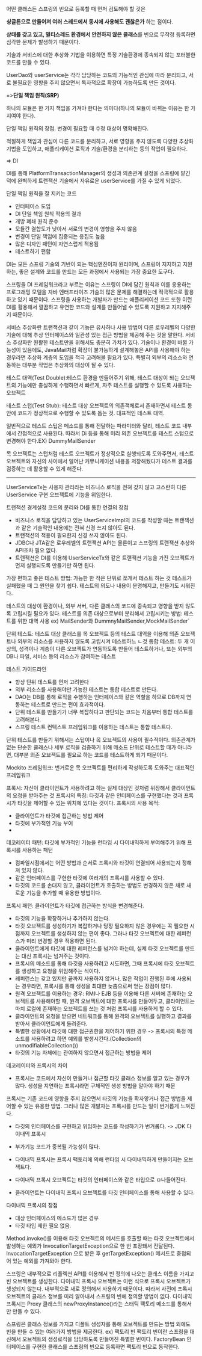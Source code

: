어떤 클래스든 스프링의 빈으로 등록할 때 먼저 검토해야 할 것은 

**싱글톤으로 만들어져 여러 스레드에서 동시에 사용해도 괜찮은가** 하는 점이다.

**상태를 갖고 있고, 멀티스레드 환경에서 안전하지 않은 클래스**를 빈으로 무작정 등록하면 심각한 문제가 발생하기 때문이다.

기술과 서비스에 대한 추상화 기법을 이용하면 특정 기술환경에 종속되지 않는 포터블한 코드를 만들 수 있다.

UserDao와 userService는 각각 담당하는 코드의 기능적인 관심에 따라 분리되고,
서로 불필요한 영향을 주지 않으면서 독자적으로 확장이 가능하도록 만든 것이다.

=>**단일 책임 원칙(SRP)**

하나의 모듈은 한 가지 책임을 가져야 한다는 의미다(하나의 모듈이 바뀌는 이유는 한 가지여야 한다).

단일 책임 원칙의 장점. 변경이 필요할 때 수정 대상이 명확해진다.

적절하게 책임과 관심이 다른 코드를 분리하고, 서로 영향을 주지 않도록 다양한 추상화 기법을 도입하고, 애플리케이션 로직과 기술/환경을 분리하는 등의 작업이 필요하다.

=> DI

DI를 통해 PlatformTransactionManager의 생성과 의존관계 설정을 스프링에 맡긴 덕에 완벽하게 트랜잭션 기술에서 자유로운 userService를 가질 수 있게 되었다.

단일 책임 원칙을 잘 지키는 코드
 * 인터페이스 도입
 * DI
단일 책임 원칙 적용의 결과
 * 개방 폐쇄 원칙 준수
 * 모듈간 결합도가 낮아서 서로의 변경이 영향을 주지 않음
 * 변경이 단일 책임에 집중되는 응집도 높음
 * 많은 디자인 패턴이 자연스럽게 적용됨
 * 테스트하기 편함

DI는 모든 스프링 기술의 기반이 되는 핵심엔진이자 원리이며,
스프링이 지지하고 지원하는, 좋은 설계와 코드를 만드는 모든 과정에서 사용되는 가장 중요한 도구다.

스프링을 DI 프레임워크라고 부르는 이유는 스프링이 DI에 담긴 원칙과 이를 응용하는 프로그래밍 모델을 자바 엔터프라이즈 기술의 많은 문제를 해결하는데 적극적으로 활용하고 있기 때문이다.
스프링을 사용하는 개발자가 만드는 애플리케이션 코드 또한 이런 DI를 활용해서 깔끔하고 유연한 코드와 설계를 만들어낼 수 있도록 지원하고 지지해주기 때문이다.

서비스 추상화란 트랜잭션과 같이 기능은 유사하나 사용 방법이 다른 로우레벨의 다양한 기술에 대해 추상 인터페이스와 일관성 있는 접근 방법을 제공해 주는 것을 말한다.
서비스 추상화란 원활한 테스트만을 위해서도 충분히 가치가 있다.
기술이나 환경이 바뀔 가능성이 있음에도, JavaMail처럼 확장이 불가능하게 설계해놓은 API를 사용해야 하는 경우라면 추상화 계층의 도입을 적극 고려해볼 필요가 있다.
특별히 외부의 리소스와 연동하는 대부분 작업은 추상화의 대상이 될 수 있다.

테스트 대역(Test Double):테스트 환경을 만들어주기 위해, 테스트 대상이 되는 오브젝트의 기능에만 충실하게 수행하면서 빠르게, 자주 테스트를 실행할 수 있도록 사용하는 오브젝트

테스트 스텁(Test Stub): 테스트 대상 오브젝트의 의존객체로서 존재하면서 테스트 동안에 코드가 정상적으로 수행할 수 있도록 돕는 것. 대표적인 테스트 대역.

일반적으로 테스트 스텁은 메소드를 통해 전달하는 파라미터와 달리, 테스트 코드 내부에서 간접적으로 사용된다. 따라서 Di 등을 통해 미리 의존 오브젝트를 테스트 스텁으로 변경해야 한다.EX) DummyMailSender

목 오브젝트는 스텁처럼 테스트 오브젝트가 정상적으로 실행되도록 도와주면서, 테스트 오브젝트와 자신의 사이에서 일어난 커뮤니케이션 내용을 저장해뒀다가 테스트 결과를 검증하는 데 활용할 수 있게 해준다.


---
UserServiceTx는 사용자 관리라는 비즈니스 로직을 전혀 갖지 않고 고스란히 다른 UserService 구현 오브젝트에 기능을 위임한다.

트랜잭션 경계설정 코드의 분리와 DI를 통한 연결의 장점
* 비즈니스 로직을 담당하고 있는 UserServiceImpl의 코드를 작성할 때는 트랜잭션과 같은 기술적인 내용에는 전혀 신경 쓰지 않아도 된다.
* 트랜잭션의 적용이 필요한지 신경 쓰지 않아도 된다.
* JDBC나 JTA같은 로우레벨의 트랜잭션 API는 물론이고 스프링의 트랜잭션 추상화 API조차 필요 없다.
* 트랜잭션은 DI를 이용해 UserServiceTx와 같은 트랜잭션 기능을 가진 오브젝트가 먼저 실행되도록 만들기만 하면 된다.

가장 편하고 좋은 테스트 방법: 가능한 한 작은 단위로 쪼개서 테스트 하는 것
테스트가 실패했을 때 그 원인을 찾기 쉽다.
테스트의 의도나 내용이 분명해지고, 만들기도 시워진다.

테스트의 대상이 환경이나, 외부 서버, 다른 클래스의 코드에 종속되고 영향을 받지 않도록 고립시킬 필요가 있다.
테스트를 의존 대상으로부터 분리해서 고립시키는 방법: 테스트를 위한 대역 사용 ex) MailSender와 DummnyMailSender,MockMailSender`

단위 테스트: 테스트 대상 클래스를 목 오브젝트 등의 테스트 대역을 이용해 의존 오브젝트나 외부의 리소스를 사용하지 않도록 고립시켜 테스트하느 ㄴ것
통합 테스트: 두 개 이상의, 성격이나 계층이 다른 오브젝트가 연동하도록 만들어 테스트하거나, 또는 외부의 DB나 파일, 서비스 등의 리소스가 참여하는 테스트

테스트 가이드라인
* 항상 단위 테스트를 먼저 고려한다
* 외부 리소스를 사용해야만 가능한 테스트는 통합 테스트로 만든다.
* DAO는 DB를 통해 로직을 수행하는 인터페이스와 같은 역할을 하므로 DB까지 연동하는 테스트로 만드는 편이 효과적이다.
* 단위 테스트를 만들기가 너무 복잡하다고 판단되는 코드는 처음부터 통합 테스트를 고려해본다.
* 스프링 테스트 컨텍스트 프레임워크를 이용하는 테스트는 통합 테스트다.

단위 테스트를 만들기 위해서는 스텁이나 목 오브젝트의 사용이 필수적이다.
의존관계가 없는 단순한 클래스나 세부 로직을 검증하기 위해 메소드 단위로 테스트할 때가 아니라면, 대부분 의존 오브젝트를 필요로 하는 코드를 테스트하게 되기 때문이다.

Mockito 프레임워크: 번거로운 목 오브젝트를 편리하게 작성하도록 도와주는 대표적인 프레임워크

프록시: 자신이 클라이언트가 사용하려고 하는 실제 대상인 것처럼 위장해서 클라이언트의 요청을 받아주는 것
프록시의 특징: 타깃과 같은 인터페이스를 구현했다는 것과 프록시가 타깃을 제어할 수 있는 위치에 있다는 것이다.
프록시의 사용 목적:
* 클라이언트가 타깃에 접근하는 방법 제어
* 타깃에 부가적인 기능 부여
* 
데코레이터 패턴: 타깃에 부가적인 기능을 런타임 시 다이내믹하게 부여해주기 위해 프록시를 사용하는 패턴
* 컴파일시점에서는 어떤 방법과 순서로 프록시와 타깃이 연결되어 사용되는지 정해져 있지 않다. 
* 같은 인터페이스를 구현한 타깃에 여러개의 프록시를 사용할 수 있다.
* 타깃의 코드를 손대지 않고, 클라이언트가 호출하는 방법도 변경하지 않은 채로 새로운 기능을 추가할 때 유용한 방법이다.

프록시 패턴: 클라이언트가 타깃에 접근하는 방식을 변경해준다.
* 타깃의 기능을 확장하거나 추가하지 않는다.
* 타깃 오브젝트를 생성하기가 복잡하거나 당장 필요하지 않은 경우에는 꼭 필요한 시점까지 오브젝트를 생성하지 않는 편이 좋다.
그러나 타깃 오브젝트에 대한 레퍼런스가 미리 변경할 경우 적용하면 된다.
* 클라이언트에게 타깃에 대한 레퍼런스를 넘겨야 하는데, 실제 타깃 오브젝트를 만드는 대신 프록시는 넘겨주는 것이다.
* 프록시의 메소드를 통해 타깃을 사용하려고 시도하면, 그때 프록시에 타깃 오브젝트를 생성하고 요청을 위임해주는 식이다.
* 레퍼런스는 갖고 있지만 끝까지 사용하지 않거나, 많은 작업이 진행된 후에 사용되는 경우라면, 프록시를 통해 생성을 최대한 늦춤으로써 얻는 장점이 많다.
* 원격 오브젝트를 이용하는 경우: RMI나 EJB 등을 이용해 다른 서버에 존재하는 오브젝트를 사용해야할 때, 원격 오브젝트에 대한 프록시를 만들어두고, 클라이언트는 마치 로컬에 존재하는 오브젝트를 쓰는 것 처럼 프록시를 사용하게 할 수 있다.
* 클라이언트의 요청을 받으면 네트워크를 통해 원격의 오브젝트를 실행하고 결과를 받아서 클라이언트에게 돌려준다.
* 특별한 상황에서 타깃에 대한 접근권한을 제어하기 위한 경우 -> 프록시의 특정 메소드를 사용하려고 하면 예외를 발생시킨다.(Collection의 unmodifiableCollection())
* 타깃의 기능 자체에는 관여하지 않으면서 접근하는 방법을 제어

데코레이터와 프록시의 차이
* 프록시는 코드에서 자신이 만들거나 접근할 타깃 클래스 정보를 알고 있는 경우가 많다.
생성을 지연하는 프록시라면 구체적인 생성 방법을 알아야 하기 때문

프록시는 기존 코드에 영향을 주지 않으면서 타깃의 기능을 확자앟거나 접근 방법을 제어할 수 있는 유용한 방법.
그러나 많은 개발자는 프록시를 만드는 일이 번거롭게 느껴진다.
* 타깃의 인터페이스를 구현하고 위임하는 코드를 작성하기가 번거롭다. -> JDK 다이내믹 프록시
* 부가기능 코드가 중복될 가능성이 많다.


* 다이내믹 프록시는 프록시 팩토리에 의해 런타임 시 다이내믹하게 만들어지는 오브젝트다.
* 다이내믹 프록시 오브젝트는 타깃의 인터페이스와 같은 타입으로 ㅁ나들어진다.
* 클라이언트는 다이내믹 프록시 오브젝트를 타깃 인터페이스를 통해 사용할 수 있다.

다이내믹 프록시의 장점
* 대상 인터페이스의 메소드가 많은 경우
* 타깃 타입 제한 필요 없음.

Method.invoke()를 이용해 타깃 오브젝트의 메서드를 호출할 때는 타깃 오브젝트에서 발생하는 예외가 InvocationTargetException으로 한 번 포장돼서 전달된다.
InvocationTargetException 으로 받은 후 getTargetException() 메서드로 중첩되어 있는 예외를 가져와야 한다.

스프링은 내부적으로 리플렉션 API를 이용해서 빈 정의에 나오는 클래스 이름을 가지고 빈 오브젝트를 생성한다.
다이내믹 프록시 오브젝트는 이런 식으로 프록시 오브젝트가 생성되지 않는다. 내부적으로 새로 정의해서 사용하기 때문이다.
따라서 사전에 프록시 오브젝트의 클래스 정보를 미리 알아내서 스프링의 빈에 정의할 방법이 없다.
다이내믹 프록시는 Proxy 클래스의 newProxyInstance()라는 스태틱 팩토리 메소드를 통해서만 만들 수 있다.

스프링은 클래스 정보를 가지고 디폴트 생성자를 통해 오브젝트를 만드는 방법 외에도 빈을 만들 수 있는 여러가지 방법을 제공한다. ex) 팩토리 빈
팩토리 빈이란 스프링을 대신해서 오브젝트의 생성로직을 담당하도록 만들어진 특별한 빈이다.
FactoryBean 인터페이스를 구현한 클래스를 스프링의 빈으로 등록하면 팩토리 빈으로 동작한다.



